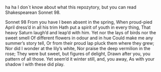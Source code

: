 ha ha 
I don`t know about what this repozytory, but you can read Shakespearean Sonnet 98. 

Sonnet 98
From you have I been absent in the spring,
When proud-pied April dress’d in all his trim
Hath put a spirit of youth in every thing,
That heavy Saturn laugh’d and leap’d with him.
Yet nor the lays of birds nor the sweet smell
Of different flowers in odour and in hue
Could make me any summer’s story tell,
Or from their proud lap pluck them where they grew;
Nor did I wonder at the lily’s white,
Nor praise the deep vermilion in the rose;
They were but sweet, but figures of delight,
Drawn after you, you pattern of all those.
Yet seem’d it winter still, and, you away,
As with your shadow I with these did play.
